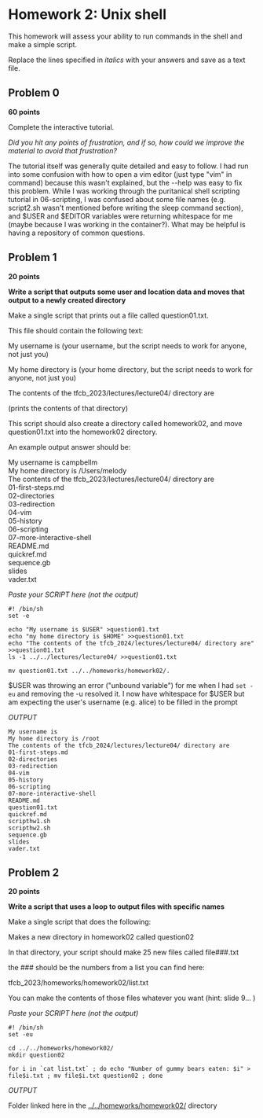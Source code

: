 # Homework 2: Unix shell

This homework will assess your ability to run commands in the shell and make a simple script.

Replace the lines specified in _italics_ with your answers and save as a text file.


## Problem 0

**60 points**

Complete the interactive tutorial.

_Did you hit any points of frustration, and if so, how could we improve the material to avoid that frustration?_

The tutorial itself was generally quite detailed and easy to follow. I had run into some confusion with how to open a vim editor (just type "vim" in command) because this wasn't explained, but the --help was easy to fix this problem.
While I was working through the puritanical shell scripting tutorial in 06-scripting, I was confused about some file names (e.g. script2.sh wasn't mentioned before writing the sleep command section), and $USER and $EDITOR variables were returning whitespace for me (maybe because I was working in the container?).
What may be helpful is having a repository of common questions.


## Problem 1

**20 points**

**Write a script that outputs some user and location data and moves that output to a newly created directory**

Make a single script that prints out a file called question01.txt. 

This file should contain the following text:

  My username is (your username, but the script needs to work for anyone, not just you)

  My home directory is (your home directory, but the script needs to work for anyone, not just you)

  The contents of the tfcb_2023/lectures/lecture04/ directory are

  (prints the contents of that directory)

This script should also create a directory called homework02, and move question01.txt into the homework02 directory.

An example output answer should be:

My username is campbellm <br>
My home directory is /Users/melody <br>
The contents of the tfcb_2023/lectures/lecture04/ directory are<br>
01-first-steps.md<br>
02-directories<br>
03-redirection<br>
04-vim<br>
05-history<br>
06-scripting<br>
07-more-interactive-shell<br>
README.md<br>
quickref.md<br>
sequence.gb<br>
slides<br>
vader.txt<br>

_Paste your SCRIPT here (not the output)_
```
#! /bin/sh
set -e

echo "My username is $USER" >question01.txt
echo "my home directory is $HOME" >>question01.txt
echo "The contents of the tfcb_2024/lectures/lecture04/ directory are" >>question01.txt
ls -1 ../../lectures/lecture04/ >>question01.txt

mv question01.txt ../../homeworks/homework02/.
```
$USER was throwing an error ("unbound variable") for me when I had `set -eu` and removing the -u resolved it. I now have whitespace for $USER but am expecting the user's username (e.g. alice) to be filled in the prompt

_OUTPUT_
```
My username is 
My home directory is /root
The contents of the tfcb_2024/lectures/lecture04/ directory are
01-first-steps.md
02-directories
03-redirection
04-vim
05-history
06-scripting
07-more-interactive-shell
README.md
question01.txt
quickref.md
scripthw1.sh
scripthw2.sh
sequence.gb
slides
vader.txt
```


## Problem 2

**20 points**

**Write a script that uses a loop to output files with specific names**


Make a single script that does the following:

Makes a new directory in homework02 called question02

In that directory, your script should make 25 new files called
file###.txt

the ### should be the numbers from a list you can find here:

tfcb_2023/homeworks/homework02/list.txt

You can make the contents of those files whatever you want (hint: slide 9... )

_Paste your SCRIPT here (not the output)_
```
#! /bin/sh
set -eu

cd ../../homeworks/homework02/
mkdir question02

for i in `cat list.txt` ; do echo "Number of gummy bears eaten: $i" > file$i.txt ; mv file$i.txt question02 ; done
```

_OUTPUT_

Folder linked here in the [../../homeworks/homework02/](https://github.com/alice-l-li/tfcb_2024/tree/main/homeworks/homework02/question02) directory
